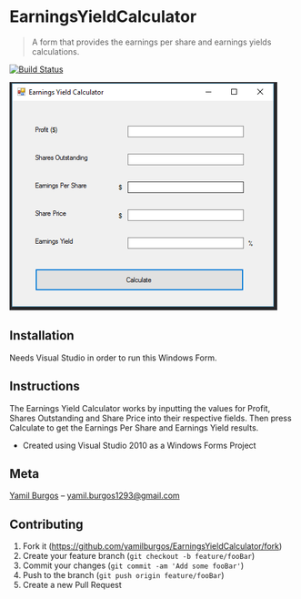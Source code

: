 # EarningsYieldCalculator
> A form that provides the earnings per share and earnings yields calculations.

[![Build Status][travis-image]][travis-url]

![](demo.png)

## Installation
Needs Visual Studio in order to run this Windows Form.

## Instructions
The Earnings Yield Calculator works by inputting the values for Profit, Shares Outstanding and Share Price into their respective fields. Then press Calculate to get the Earnings Per Share and Earnings Yield results.

* Created using Visual Studio 2010 as a Windows Forms Project

## Meta
[Yamil Burgos](https://github.com/yamilburgos/) – yamil.burgos1293@gmail.com

## Contributing
1. Fork it (<https://github.com/yamilburgos/EarningsYieldCalculator/fork>)
2. Create your feature branch (`git checkout -b feature/fooBar`)
3. Commit your changes (`git commit -am 'Add some fooBar'`)
4. Push to the branch (`git push origin feature/fooBar`)
5. Create a new Pull Request

<!-- Markdown link & img dfn's -->
[npm-image]: https://img.shields.io/npm/v/datadog-metrics.svg?style=flat-square
[npm-url]: https://npmjs.org/package/datadog-metrics
[travis-image]: https://img.shields.io/travis/dbader/node-datadog-metrics/master.svg?style=flat-square
[travis-url]: https://travis-ci.org/dbader/node-datadog-metrics
